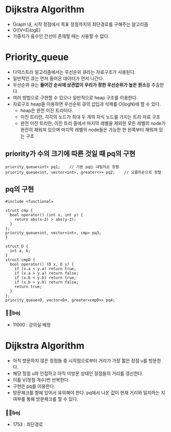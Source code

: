 # Dijkstra Algorithm
- Graph 내, 시작 정점에서 목표 정점까지의 최단경로를 구해주는 알고리즘
- O((V+E)logE)
- 가중치가 음수인 간선이 존재할 때는 사용할 수 없다.

# Priority_queue
- 다익스트라 알고리즘에서는 우선순위 큐라는 자료구조가 사용된다.
- 일반적인 큐는 먼저 들어온 데이터가 먼저 나간다.
- 우선순위 큐는 **들어간 순서에 상관없이 우리가 정한 우선순위가 높은 원소**를 추출한다.
- 여러 방법으로 구현할 수 있으나 일반적으로 heap 구조를 이용한다.
- 자료구조 heap을 이용하면 우선순위 큐의 삽입과 삭제를 O(logN)에 할 수 있다.
  - heap은 완전 이진 트리이다.
  - 이진 트리란, 각각의 노드가 최대 두 개의 자식 노드를 가지는 트리 자료 구조
  - 완전 이진 트리란, 이진 트리 중에서 마지막 레벨을 제외한 모든 레벨의 node가 완전히 채워져 있으며 마지막 레벨의 node들은 가능한 한 왼쪽부터 채워져 있는 구조

## priority가 수의 크기에 따른 것일 때 pq의 구현
```
priority_queue<int> pq1;    // 기본 pq는 내림차순 정렬
priority_queue<int, vector<int>, greater<>> pq2;    // 오름차순으로 정렬
```

## pq의 구현
```
#include <functional>

struct cmp {
  bool operator() (int x, int y) {
    return abs(x-3) > abs(y-3); 
  }
};
priority_queue<int, vector<int>, cmp> pq3;
}

struct D {
  int a, b;
}
struct cmpD {
  bool operator() (D x, D y) {
    if (x.a < y.a) return true;
    if (x.a > y.a) return false;
    if (x.b < y.b) return true;
    if (x.b > y.b) return false;
    return true;
  }
};
priority_queue<D, vector<D>, greater<cmpD>> pq4;
```
### 👩‍💻boj
- 11000 : 강의실 배정

# Dijkstra Algorithm
- 아직 방문하지 않은 정점들 중 시작점으로부터 거리가 가장 짧은 정점 u를 방문한다.
- 해당 정점 u와 인접하고 아직 미방문 상태인 정점들의 거리를 갱신한다.
- 이를 V(정점 개수)번 반복한다.
- 구현은 pq를 이용한다.
- 방문체크를 함에 있어서 유의해야 한다. pq에서 나온 값이 현재 거리와 일치하는 지 여부를 통해 방문체크를 할 수 있다.

### 👩‍💻boj
- 1753 : 최단경로
